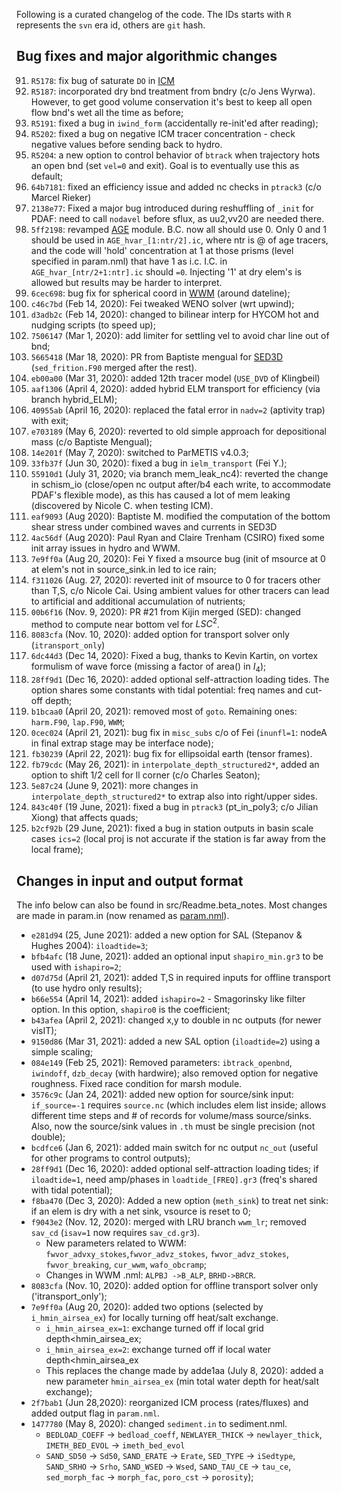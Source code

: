 Following is a curated changelog of the code. The IDs starts with `R` represents the `svn` era id, others are `git` hash.

## Bug fixes and major algorithmic changes
91. `R5178`: fix bug of saturate `DO` in [ICM](modules/icm.md)
92. `R5187`: incorporated dry bnd treatment from bndry (c/o Jens Wyrwa). However, to get good volume conservation it's best to keep all open flow bnd's wet all the time as before;
93. `R5191`: fixed a bug in `iwind_form` (accidentally re-init'ed after reading);
94. `R5202`: fixed a bug on negative ICM tracer concentration - check negative values before sending back to hydro.
95. `R5204`: a new option to control behavior of `btrack` when trajectory hots an open bnd (set `vel=0` and exit). Goal is to eventually use this as default;
96. `64b7181`: fixed an efficiency issue and added nc checks in `ptrack3` (c/o Marcel Rieker)
97. `2138e77`: Fixed a major bug introduced during reshuffling of `_init` for PDAF: need to call `nodavel` before sflux, as uu2,vv20 are needed there.
98. `5ff2198`: revamped [AGE](modules/age.md) module. B.C. now all should use 0. Only 0 and 1 should be used in `AGE_hvar_[1:ntr/2].ic`, where ntr is @ of age tracers, and the code will 'hold' concentration at 1 at those prisms (level specified in param.nml) that have 1 as i.c. I.C. in `AGE_hvar_[ntr/2+1:ntr].ic` should `=0`. Injecting '1' at dry elem's is allowed but results may be harder to interpret.
99. `6cec698`: bug fix for spherical coord in [WWM](modules/wwm.md) (around dateline);
100. `c46c7bd` (Feb 14, 2020): Fei tweaked WENO solver (wrt upwind);
101. `d3adb2c` (Feb 14, 2020): changed to bilinear interp for HYCOM hot and nudging scripts (to speed up);
102. `7506147` (Mar 1, 2020): add limiter for settling vel to avoid char line out of bnd;
103. `5665418` (Mar 18, 2020): PR from Baptiste mengual for [SED3D](modules/sed3d.md) (`sed_frition.F90` merged after the rest).
104. `eb00a00` (Mar 31, 2020): added 12th tracer model (`USE_DVD` of Klingbeil)
105. `aaf1306` (April 4, 2020): added hybrid ELM transport for efficiency (via branch hybrid_ELM);
106. `40955ab` (April 16, 2020): replaced the fatal error in `nadv=2` (aptivity trap) with exit;
107. `e703189` (May 6, 2020): reverted to old simple approach for depositional mass (c/o Baptiste Mengual);
108. `14e201f` (May 7, 2020): switched to ParMETIS v4.0.3;
109. `33fb37f` (Jun 30, 2020): fixed a bug in `ielm_transport` (Fei Y.);
110. `55910d1` (July 31, 2020; via branch mem_leak_nc4): reverted the change in schism_io (close/open nc output after/b4 each write, to accommodate PDAF's flexible mode), as this has caused a lot of mem leaking (discovered by Nicole C. when testing ICM).
111. `eaf9093` (Aug 2020): Baptiste M. modified the computation of the bottom shear stress under combined waves and currents in SED3D
112. `4ac56df` (Aug 2020): Paul Ryan and Claire Trenham (CSIRO) fixed some init array issues in hydro and WWM.
113. `7e9ff0a` (Aug 20, 2020): Fei Y fixed a msource bug (init of msource at 0 at elem's not in source_sink.in led to ice rain;
114. `f311026` (Aug. 27, 2020): reverted init of msource to 0 for tracers other than T,S, c/o Nicole Cai. Using ambient values for other tracers can lead to artificial and additional accumulation of nutrients;
115. `00b6f16` (Nov. 9, 2020): PR #21 from Kijin merged (SED): changed method to compute near bottom vel for $LSC^2$.
116. `8083cfa` (Nov. 10, 2020): added option for transport solver only (`itransport_only`)
117. `6dc44d3` (Dec 14, 2020): Fixed a bug, thanks to Kevin Kartin, on vortex formulism of wave force (missing a factor of area() in $I_4$);
118. `28ff9d1` (Dec 16, 2020): added optional self-attraction loading tides. The option shares some constants with tidal potential: freq names and cut-off depth;
119. `b1bcaa0` (April 20, 2021): removed most of `goto`. Remaining ones: `harm.F90`, `lap.F90`, `WWM`;
120. `0cec024` (April 21, 2021): bug fix in `misc_subs` c/o of Fei (`inunfl=1`: nodeA in final extrap stage may be interface node);
121. `fb30239` (April 22, 2021): bug fix for ellipsoidal earth (tensor frames).
122. `fb79cdc` (May 26, 2021): in `interpolate_depth_structured2*`, added an option to shift 1/2 cell for ll corner (c/o Charles Seaton);
123. `5e87c24` (June 9, 2021): more changes in `interpolate_depth_structured2*` to extrap also into right/upper sides.
124. `843c40f` (19 June, 2021): fixed a bug in `ptrack3` (pt_in_poly3; c/o Jilian Xiong) that affects quads;
125. `b2cf92b` (29 June, 2021): fixed a bug in station outputs in basin scale cases `ics=2` (local proj is not accurate if the station is far away from the local frame);


## Changes in input and output format
The info below can also be found in src/Readme.beta_notes. Most changes are made in param.in (now renamed as [param.nml](input-output/param.md)).

- `e281d94` (25, June 2021): added a new option for SAL (Stepanov & Hughes 2004): `iloadtide=3`;
- `bfb4afc` (18 June, 2021): added an optional input `shapiro_min.gr3` to be used with `ishapiro=2`;
- `d07d75d` (April 21, 2021): added T,S in required inputs for offline transport (to use hydro only results);
- `b66e554` (April 14, 2021): added `ishapiro=2` - Smagorinsky like filter option. In this option, `shapiro0` is the coefficient;
- `b43afea` (April 2, 2021): changed x,y to double in nc outputs (for newer visIT);
- `9150d86` (Mar 31, 2021): added a new SAL option (`iloadtide=2`) using a simple scaling;
- `084e149` (Feb 25, 2021): Removed parameters: `ibtrack_openbnd`, `iwindoff`, `dzb_decay` (with hardwire); also removed option for negative roughness. Fixed race condition for marsh module.
- `3576c9c` (Jan 24, 2021): added new option for source/sink input: `if_source=-1` requires
`source.nc` (which includes elem list inside; allows different time steps and # of records for volume/mass source/sinks. Also, now the source/sink values in `.th` must be single precision (not double);
- `bcdfce6` (Jan 6, 2021): added main switch for nc output `nc_out` (useful for other programs to control outputs);
- `28ff9d1` (Dec 16, 2020): added optional self-attraction loading tides; if `iloadtide=1`, need amp/phases in `loadtide_[FREQ].gr3` (freq's shared with tidal potential);
- `f8ba470` (Dec 3, 2020): Added a new option (`meth_sink`) to treat net sink: if an elem is dry with a net sink, vsource is reset to 0;
- `f9043e2` (Nov. 12, 2020): merged with LRU branch `wwm_lr`; removed `sav_cd` (`isav=1` now requires `sav_cd.gr3`). 
    - New parameters related to WWM: `fwvor_advxy_stokes`,`fwvor_advz_stokes`, `fwvor_advz_stokes`, `fwvor_breaking`, `cur_wwm`, `wafo_obcramp`; 
    - Changes in WWM .nml: `ALPBJ ->B_ALP`, `BRHD->BRCR`.
- `8083cfa` (Nov. 10, 2020): added option for offline transport solver only ('itransport_only');
- `7e9ff0a` (Aug 20, 2020): added two options (selected by `i_hmin_airsea_ex`) for locally turning off heat/salt exchange.
    - `i_hmin_airsea_ex=1`: exchange turned off if local grid depth<hmin_airsea_ex;
    - `i_hmin_airsea_ex=2`: exchange turned off if local water depth<hmin_airsea_ex
    - This replaces the change made by adde1aa (July 8, 2020): added a new parameter `hmin_airsea_ex` (min total water depth for heat/salt exchange);
- `2f7bab1` (Jun 28,2020): reorganized ICM process (rates/fluxes) and added output flag in `param.nml`.
- `1477780` (May 8, 2020): changed `sediment.in` to sediment.nml. 
    - `BEDLOAD_COEFF` $\rightarrow$ `bedload_coeff`, `NEWLAYER_THICK` $\rightarrow$ `newlayer_thick`, `IMETH_BED_EVOL` $\rightarrow$ `imeth_bed_evol`
    - `SAND_SD50` $\rightarrow$ `Sd50`, `SAND_ERATE` $\rightarrow$ `Erate`, `SED_TYPE` $\rightarrow$ `iSedtype`, `SAND_SRHO` $\rightarrow$ `Srho`, `SAND_WSED` $\rightarrow$ `Wsed`, `SAND_TAU_CE` $\rightarrow$ `tau_ce`, `sed_morph_fac` $\rightarrow$ `morph_fac`, `poro_cst` $\rightarrow$ `porosity`);